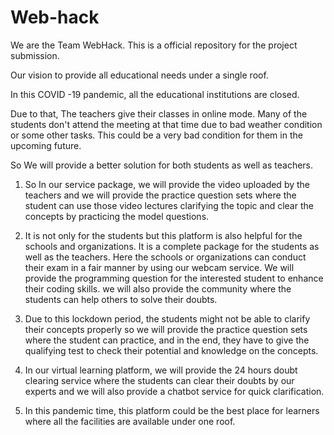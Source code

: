 # Web-hack
We are the Team WebHack. This is a official repository for the project submission.

Our vision to provide all educational needs under a single roof.

In this COVID -19 pandemic, all the educational institutions are closed. 

Due to that, The teachers give their classes in online mode. Many of the students don't attend the meeting at that time due to bad weather condition or some other tasks. This could be a very bad condition for them in the upcoming future.

So We will provide a better solution for both students as well as teachers.

1. So In our service package, we will provide the video uploaded by the teachers and we will provide the practice question sets where the student can use those video lectures clarifying the topic and clear the concepts by practicing the model questions.

2. It is not only for the students but this platform is also helpful for the schools and organizations. It is a complete package for the students as well as the teachers. Here the schools or organizations can conduct their exam in a fair manner by using our webcam service. We will provide the programming question for the interested student to enhance their coding skills. we will also provide the community where the
students can help others to solve their doubts.

3. Due to this lockdown period, the students might not be able to clarify their concepts properly so we will provide the practice question sets where the student can practice, and in the end, they have to give the qualifying test to check their potential and knowledge on the concepts.

4. In our virtual learning platform, we will provide the 24 hours doubt clearing service where the students can clear their doubts by our experts and we will also provide a chatbot service for quick clarification.

5. In this pandemic time, this platform could be the best place for learners where all the facilities are available under one roof.
